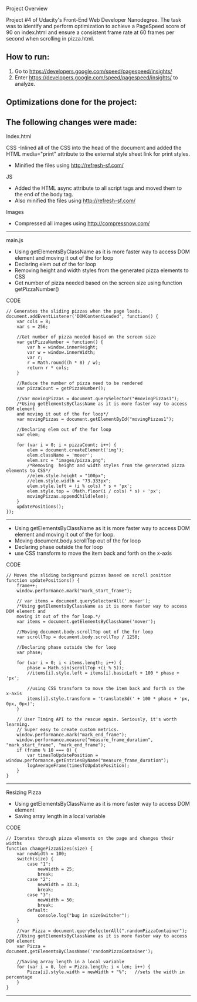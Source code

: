 Project Overview

Project #4 of Udacity's Front-End Web Developer Nanodegree. The task was to identify and perform 
optimization to achieve a PageSpeed score of 90 on index.html and ensure a consistent frame rate at 
60 frames per second when scrolling in pizza.html.


How to run:
-------------
1. Go to https://developers.google.com/speed/pagespeed/insights/
2. Enter https://developers.google.com/speed/pagespeed/insights/ to analyze.



Optimizations done for the project:
-------------------------

The following changes were made:
------------
Index.html

CSS
-Inlined all of the CSS into the head of the document and added the HTML media="print" 
  attribute to the external style sheet link for print styles.
- Minified the files using http://refresh-sf.com/

JS
- Added the HTML async attribute to all script tags and moved them to the end of the body tag.
- Also minified the files using http://refresh-sf.com/

Images
- Compressed all images using http://compressnow.com/ 

-------------


main.js

- Using getElementsByClassName as it is more faster way to access DOM element
	and moving it out of the for loop
- Declaring elem out of the for loop
- Removing  height and width styles from the generated pizza elements to CSS
- Get number of pizza needed based on the screen size using function getPizzaNumber()


CODE

	// Generates the sliding pizzas when the page loads.
	document.addEventListener('DOMContentLoaded', function() {
		var cols = 8;
		var s = 256;
		
		//Get number of pizza needed based on the screen size
		var getPizzaNumber = function() {
			var h = window.innerHeight;
			var w = window.innerWidth;
			var r;
			r = Math.round((h * 8) / w);
			return r * cols;
		}

		//Reduce the number of pizza need to be rendered
		var pizzaCount = getPizzaNumber();
		
		//var movingPizzas = document.querySelector("#movingPizzas1");
		/*Using getElementsByClassName as it is more faster way to access DOM element
		and moving it out of the for loop*/
		var movingPizzas = document.getElementById("movingPizzas1");
		
		//Declaring elem out of the for loop
		var elem;

		for (var i = 0; i < pizzaCount; i++) {
			elem = document.createElement('img');
			elem.className = 'mover';
			elem.src = "images/pizza.png";
			/*Removing  height and width styles from the generated pizza elements to CSS*/
			//elem.style.height = "100px";
			//elem.style.width = "73.333px";
			elem.style.left = (i % cols) * s + 'px';
			elem.style.top = (Math.floor(i / cols) * s) + 'px';
			movingPizzas.appendChild(elem);
		}
		updatePositions();
	});

--------------

- Using getElementsByClassName as it is more faster way to access DOM element and 
	moving it out of the for loop.
- Moving document.body.scrollTop out of the for loop	
- Declaring phase outside the for loop
- use CSS transform to move the item back and forth on the x-axis


CODE

	// Moves the sliding background pizzas based on scroll position
	function updatePositions() {
		frame++;
		window.performance.mark("mark_start_frame");
		
		// var items = document.querySelectorAll('.mover');
		/*Using getElementsByClassName as it is more faster way to access DOM element and 
		moving it out of the for loop.*/
		var items = document.getElementsByClassName('mover');
		
		//Moving document.body.scrollTop out of the for loop
		var scrollTop = document.body.scrollTop / 1250;
		
		//Declaring phase outside the for loop
		var phase;
	 
		for (var i = 0; i < items.length; i++) {
			phase = Math.sin(scrollTop +(i % 5));
			//items[i].style.left = items[i].basicLeft + 100 * phase + 'px';
		
			//using CSS transform to move the item back and forth on the x-axis
			items[i].style.transform = 'translate3d(' + 100 * phase + 'px, 0px, 0px)';
		}

		// User Timing API to the rescue again. Seriously, it's worth learning.
		// Super easy to create custom metrics.
		window.performance.mark("mark_end_frame");
		window.performance.measure("measure_frame_duration", "mark_start_frame", "mark_end_frame");
		if (frame % 10 === 0) {
			var timesToUpdatePosition = window.performance.getEntriesByName("measure_frame_duration");
			logAverageFrame(timesToUpdatePosition);
		}
	}

-----------------



Resizing Pizza

- Using getElementsByClassName as it is more faster way to access DOM element
- Saving array length in a local variable

CODE


    // Iterates through pizza elements on the page and changes their widths
    function changePizzaSizes(size) {
		var newWidth = 100;
		switch(size) {
			case "1":
				newWidth = 25;
				break;
			case "2":
				newWidth = 33.3;
				break;
			case "3":
				newWidth = 50;
				break;
			default:
				console.log("bug in sizeSwitcher");
		}
    
		//var Pizza = document.querySelectorAll(".randomPizzaContainer");
		//Using getElementsByClassName as it is more faster way to access DOM element
		var Pizza = document.getElementsByClassName('randomPizzaContainer');
		
		//Saving array length in a local variable
		for (var i = 0, len = Pizza.length; i < len; i++) {
			Pizza[i].style.width = newWidth + "%";   //sets the width in percentage
		}
	}


-------------------------------------





